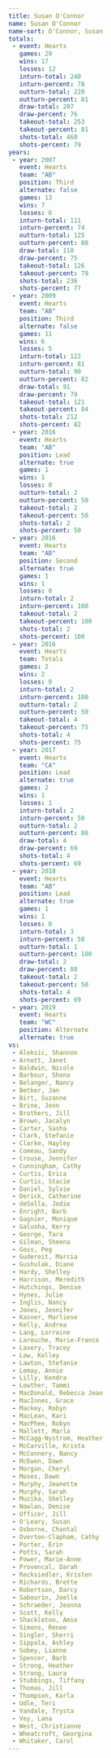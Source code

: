 ```yaml
---
title: Susan O'Connor
name: Susan O'Connor
name-sort: O'Connor, Susan
totals:
 - event: Hearts
   games: 29
   wins: 17
   losses: 12
   inturn-total: 240
   inturn-percent: 78
   outturn-total: 220
   outturn-percent: 81
   draw-total: 207
   draw-percent: 76
   takeout-total: 253
   takeout-percent: 81
   shots-total: 460
   shots-percent: 79
years:
 - year: 2007
   event: Hearts
   team: "AB"
   position: Third
   alternate: false
   games: 13
   wins: 7
   losses: 6
   inturn-total: 111
   inturn-percent: 74
   outturn-total: 125
   outturn-percent: 80
   draw-total: 110
   draw-percent: 75
   takeout-total: 126
   takeout-percent: 79
   shots-total: 236
   shots-percent: 77
 - year: 2009
   event: Hearts
   team: "AB"
   position: Third
   alternate: false
   games: 11
   wins: 6
   losses: 5
   inturn-total: 122
   inturn-percent: 81
   outturn-total: 90
   outturn-percent: 82
   draw-total: 91
   draw-percent: 79
   takeout-total: 121
   takeout-percent: 84
   shots-total: 212
   shots-percent: 82
 - year: 2016
   event: Hearts
   team: "AB"
   position: Lead
   alternate: true
   games: 1
   wins: 1
   losses: 0
   outturn-total: 2
   outturn-percent: 50
   takeout-total: 2
   takeout-percent: 50
   shots-total: 2
   shots-percent: 50
 - year: 2016
   event: Hearts
   team: "AB"
   position: Second
   alternate: true
   games: 1
   wins: 1
   losses: 0
   inturn-total: 2
   inturn-percent: 100
   takeout-total: 2
   takeout-percent: 100
   shots-total: 2
   shots-percent: 100
 - year: 2016
   event: Hearts
   team: Totals
   games: 2
   wins: 2
   losses: 0
   inturn-total: 2
   inturn-percent: 100
   outturn-total: 2
   outturn-percent: 50
   takeout-total: 4
   takeout-percent: 75
   shots-total: 4
   shots-percent: 75
 - year: 2017
   event: Hearts
   team: "CA"
   position: Lead
   alternate: true
   games: 2
   wins: 1
   losses: 1
   inturn-total: 2
   inturn-percent: 50
   outturn-total: 2
   outturn-percent: 88
   draw-total: 4
   draw-percent: 69
   shots-total: 4
   shots-percent: 69
 - year: 2018
   event: Hearts
   team: "AB"
   position: Lead
   alternate: true
   games: 1
   wins: 1
   losses: 0
   inturn-total: 3
   inturn-percent: 58
   outturn-total: 1
   outturn-percent: 100
   draw-total: 2
   draw-percent: 88
   takeout-total: 2
   takeout-percent: 50
   shots-total: 4
   shots-percent: 69
 - year: 2019
   event: Hearts
   team: "WC"
   position: Alternate
   alternate: true
vs:
 - Aleksic, Shannon
 - Arnott, Janet
 - Baldwin, Nicole
 - Barbour, Shona
 - Belanger, Nancy
 - Betker, Jan
 - Birt, Suzanne
 - Brine, Jenn
 - Brothers, Jill
 - Brown, Jacalyn
 - Carter, Sasha
 - Clark, Stefanie
 - Clarke, Hayley
 - Comeau, Sandy
 - Crouse, Jennifer
 - Cunningham, Cathy
 - Curtis, Erica
 - Curtis, Stacie
 - Daniel, Sylvie
 - Derick, Catherine
 - deSolla, Jodie
 - Enright, Barb
 - Gagnier, Monique
 - Galusha, Kerry
 - George, Tara
 - Gilman, Sheena
 - Goss, Peg
 - Gudereit, Marcia
 - Gushulak, Diane
 - Hardy, Shelley
 - Harrison, Meredith
 - Hutchings, Denise
 - Hynes, Julie
 - Inglis, Nancy
 - Jones, Jennifer
 - Kasner, Marliese
 - Kelly, Andrea
 - Lang, Lorraine
 - Larouche, Marie-France
 - Lavery, Tracey
 - Law, Kelley
 - Lawton, Stefanie
 - Lemay, Annie
 - Lilly, Kendra
 - Lowther, Tammi
 - MacDonald, Rebecca Jean
 - MacInnes, Grace
 - Mackey, Robyn
 - MacLean, Kari
 - MacPhee, Robyn
 - Mallett, Marla
 - McCagg-Nystrom, Heather
 - McCarville, Krista
 - McConnery, Nancy
 - McEwen, Dawn
 - Morgan, Cheryl
 - Moses, Dawn
 - Murphy, Jeanette
 - Murphy, Sarah
 - Muzika, Shelley
 - Nowlan, Denise
 - Officer, Jill
 - O'Leary, Susan
 - Osborne, Chantal
 - Overton-Clapham, Cathy
 - Porter, Erin
 - Potts, Sarah
 - Power, Marie-Anne
 - Provencal, Darah
 - Recksiedler, Kristen
 - Richards, Brette
 - Robertson, Darcy
 - Sabourin, Joelle
 - Schraeder, Jeanna
 - Scott, Kelly
 - Shackleton, Amie
 - Simons, Renee
 - Singler, Sherri
 - Sippala, Ashley
 - Sobey, Lianne
 - Spencer, Barb
 - Strong, Heather
 - Strong, Laura
 - Stubbings, Tiffany
 - Thomas, Jill
 - Thompson, Karla
 - Udle, Teri
 - Vandale, Trysta
 - Vey, Lana
 - West, Christianne
 - Wheatcroft, Georgina
 - Whitaker, Carol
---
```

